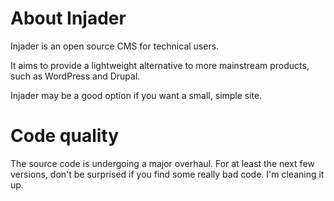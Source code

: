 # About Injader

Injader is an open source CMS for technical users.

It aims to provide a lightweight alternative to more mainstream products, such as WordPress and Drupal.

Injader may be a good option if you want a small, simple site.

# Code quality

The source code is undergoing a major overhaul. For at least the next few versions, don't be surprised if you find
some really bad code. I'm cleaning it up.
